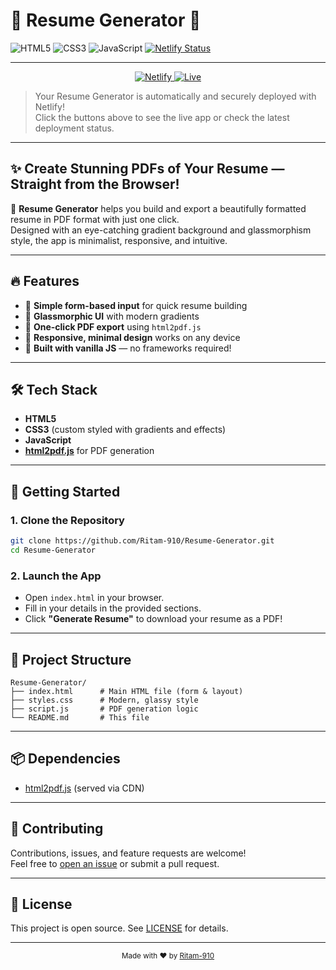 # 💼 Resume Generator 🚀

![HTML5](https://img.shields.io/badge/HTML5-E34F26?style=flat-square&logo=html5&logoColor=white)
![CSS3](https://img.shields.io/badge/CSS3-1572B6?style=flat-square&logo=css3&logoColor=white)
![JavaScript](https://img.shields.io/badge/JavaScript-F7DF1E?style=flat-square&logo=javascript&logoColor=black)
[![Netlify Status](https://api.netlify.com/api/v1/badges/2166be54-b717-47ed-a41b-a368d1c310a5/deploy-status)](https://app.netlify.com/projects/resume-generator-ritam/deploys)

---

<p align="center">
  <a href="https://resume-generator-ritam.netlify.app/">
    <img src="https://img.shields.io/badge/Deployed%20on-Netlify-00C7B7?style=for-the-badge&logo=netlify&logoColor=white" alt="Netlify" />
    <img src="https://img.shields.io/badge/Status-LIVE-brightgreen?style=for-the-badge&logo=rocket" alt="Live" />
  </a>
</p>

> Your Resume Generator is automatically and securely deployed with Netlify!  
> Click the buttons above to see the live app or check the latest deployment status.

---

## ✨ Create Stunning PDFs of Your Resume — Straight from the Browser!

📄 **Resume Generator** helps you build and export a beautifully formatted resume in PDF format with just one click.  
Designed with an eye-catching gradient background and glassmorphism style, the app is minimalist, responsive, and intuitive.

---

## 🔥 Features

- 📝 **Simple form-based input** for quick resume building
- 🎨 **Glassmorphic UI** with modern gradients
- 📄 **One-click PDF export** using `html2pdf.js`
- 📱 **Responsive, minimal design** works on any device
- 🧠 **Built with vanilla JS** — no frameworks required!

---

## 🛠️ Tech Stack

- **HTML5**
- **CSS3** (custom styled with gradients and effects)
- **JavaScript**
- **[html2pdf.js](https://github.com/eKoopmans/html2pdf)** for PDF generation

---

## 🚀 Getting Started

### 1. Clone the Repository

```bash
git clone https://github.com/Ritam-910/Resume-Generator.git
cd Resume-Generator
```

### 2. Launch the App

- Open `index.html` in your browser.
- Fill in your details in the provided sections.
- Click **"Generate Resume"** to download your resume as a PDF!

---

## 📁 Project Structure

```
Resume-Generator/
├── index.html      # Main HTML file (form & layout)
├── styles.css      # Modern, glassy style
├── script.js       # PDF generation logic
└── README.md       # This file
```

---

## 📦 Dependencies

- [html2pdf.js](https://github.com/eKoopmans/html2pdf) (served via CDN)

---

## 🙌 Contributing

Contributions, issues, and feature requests are welcome!  
Feel free to [open an issue](https://github.com/Ritam-910/Resume-Generator/issues) or submit a pull request.

---

## 🪪 License

This project is open source. See [LICENSE](LICENSE) for details.

---

<p align="center">
  <sub>Made with ❤️ by <a href="https://github.com/Ritam-910">Ritam-910</a></sub>
</p>
